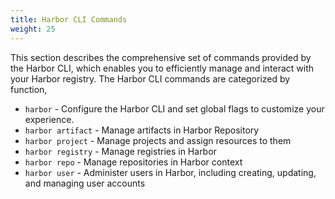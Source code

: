 ```yaml
---
title: Harbor CLI Commands
weight: 25
---
```


This section describes the comprehensive set of commands provided by the Harbor CLI, which enables you to efficiently manage and interact with your Harbor registry. The Harbor CLI commands are categorized by function,

- `harbor` - Configure the Harbor CLI and set global flags to customize your experience.
- `harbor artifact` - Manage artifacts in Harbor Repository
- `harbor project` - Manage projects and assign resources to them
- `harbor registry` - Manage registries in Harbor
- `harbor repo` - Manage repositories in Harbor context
- `harbor user` - Administer users in Harbor, including creating, updating, and managing user accounts